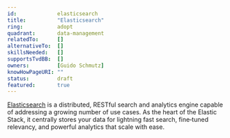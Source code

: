 ```yaml
---
id:				elasticsearch
title:      	"Elasticsearch"
ring:       	adopt
quadrant:   	data-management
relatedTo:		[]
alternativeTo:	[]
skillsNeeded:	[]
supportsTvdBB:	[]
owners:         [Guido Schmutz]
knowHowPageURI:	"" 
status:			draft
featured:       true
---
```


[Elasticsearch](https://www.elastic.co/elasticsearch/) is a distributed, RESTful search and analytics engine capable of addressing a growing number of use cases. As the heart of the Elastic Stack, it centrally stores your data for lightning fast search, fine‑tuned relevancy, and powerful analytics that scale with ease. 